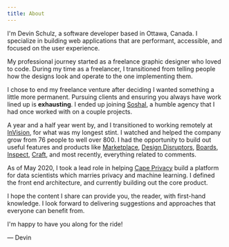 ```yaml
---
title: About
---
```


I'm Devin Schulz, a software developer based in Ottawa, Canada. I specialize in
building web applications that are performant, accessible, and focused on the
user experience.

My professional journey started as a freelance graphic designer who loved to
code. During my time as a freelancer, I transitioned from telling people how the
designs look and operate to the one implementing them.

I chose to end my freelance venture after deciding I wanted something a little
more permanent. Pursuing clients and ensuring you always have work lined up is
**exhausting**. I ended up joining [Soshal](https://soshal.ca/), a humble agency
that I had once worked with on a couple projects.

A year and a half year went by, and I transitioned to working remotely at
[InVision](https://invisionapp.com), for what was my longest stint. I watched
and helped the company grow from 76 people to well over 800. I had the
opportunity to build out useful features and products like
[Marketplace](https://marketplace.invisionapp.com/),
[Design Disruptors](https://www.designdisruptors.com/),
[Boards](https://www.invisionapp.com/inside-design/boards-share-design-inspiration-assets/),
[Inspect](https://www.invisionapp.com/feature/inspect/),
[Craft](https://www.invisionapp.com/craft), and most recently, everything
related to comments.

As of May 2020, I took a lead role in helping
[Cape Privacy](https://capeprivacy.com) build a platform for data scientists
which marries privacy and machine learning. I defined the front end
architecture, and currently building out the core product.

I hope the content I share can provide you, the reader, with first-hand
knowledge. I look forward to delivering suggestions and approaches that everyone
can benefit from.

I'm happy to have you along for the ride!

&mdash; Devin
